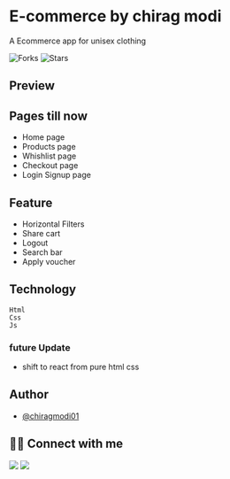 # E-commerce by chirag modi


A Ecommerce app for unisex clothing

![Forks](https://img.shields.io/github/forks/Chiragmodi01/E-com-neog)
![Stars](https://img.shields.io/github/stars/Chiragmodi01/E-com-neog)

## Preview




## Pages till now

- Home page
- Products page 
- Whishlist page
- Checkout page
- Login Signup page

## Feature
- Horizontal Filters
- Share cart
- Logout
- Search bar
- Apply voucher

## Technology
    Html
    Css
    Js
    
### future Update
- shift to react from pure html css



## Author

- [@chiragmodi01](https://github.com/Chiragmodi01)


## 👨‍💻 Connect with me

<a href="https://twitter.com/ChiragM2020"><img src="https://img.shields.io/badge/Twitter-1DA1F2?style=for-the-badge&logo=twitter&logoColor=white"/></a>
<a href="https://www.linkedin.com/in/chirag-modi-582655202/"><img src="https://img.shields.io/badge/LinkedIn-0077B5?style=for-the-badge&logo=linkedin&logoColor=white"/></a>
